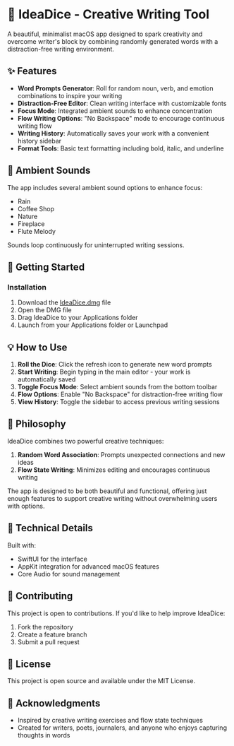 # 🎲 IdeaDice - Creative Writing Tool

A beautiful, minimalist macOS app designed to spark creativity and overcome writer's block by combining randomly generated words with a distraction-free writing environment.



## ✨ Features

- **Word Prompts Generator**: Roll for random noun, verb, and emotion combinations to inspire your writing
- **Distraction-Free Editor**: Clean writing interface with customizable fonts
- **Focus Mode**: Integrated ambient sounds to enhance concentration
- **Flow Writing Options**: "No Backspace" mode to encourage continuous writing flow
- **Writing History**: Automatically saves your work with a convenient history sidebar
- **Format Tools**: Basic text formatting including bold, italic, and underline


## 🎵 Ambient Sounds

The app includes several ambient sound options to enhance focus:
- Rain
- Coffee Shop
- Nature
- Fireplace
- Flute Melody

Sounds loop continuously for uninterrupted writing sessions.

## 🚀 Getting Started



### Installation

1. Download the [IdeaDice.dmg](https://github.com/MynkSinghal/IdeaDice/releases/download/v1.0.0/IdeaDice.app.zip) file
2. Open the DMG file
3. Drag IdeaDice to your Applications folder
4. Launch from your Applications folder or Launchpad

## 💡 How to Use

1. **Roll the Dice**: Click the refresh icon to generate new word prompts
2. **Start Writing**: Begin typing in the main editor - your work is automatically saved
3. **Toggle Focus Mode**: Select ambient sounds from the bottom toolbar
4. **Flow Options**: Enable "No Backspace" for distraction-free writing flow
5. **View History**: Toggle the sidebar to access previous writing sessions

## 🧠 Philosophy

IdeaDice combines two powerful creative techniques:
1. **Random Word Association**: Prompts unexpected connections and new ideas
2. **Flow State Writing**: Minimizes editing and encourages continuous writing

The app is designed to be both beautiful and functional, offering just enough features to support creative writing without overwhelming users with options.

## 🔧 Technical Details

Built with:
- SwiftUI for the interface
- AppKit integration for advanced macOS features
- Core Audio for sound management


## 🤝 Contributing

This project is open to contributions. If you'd like to help improve IdeaDice:

1. Fork the repository
2. Create a feature branch
3. Submit a pull request

## 📄 License

This project is open source and available under the MIT License.

## 👏 Acknowledgments

- Inspired by creative writing exercises and flow state techniques
- Created for writers, poets, journalers, and anyone who enjoys capturing thoughts in words 
